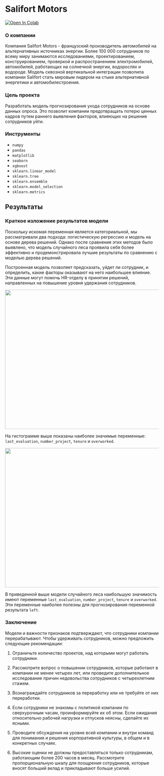 # **Salifort Motors**
<a target="_blank" href="https://colab.research.google.com/github/VsevolodMus/Google_Advanced_Data_Analytics/blob/main/5_%D0%98%D0%B7%D1%83%D1%87%D0%B5%D0%BD%D0%B8%D0%B5%20%D0%BE%D0%BF%D1%80%D0%BE%D1%81%D0%BE%D0%B2%20%D1%81%D1%80%D0%B5%D0%B4%D0%B8%20%D1%81%D0%BE%D1%82%D1%80%D1%83%D0%B4%D0%BD%D0%B8%D0%BA%D0%BE%D0%B2%20%D1%81%20%D1%86%D0%B5%D0%BB%D1%8C%D1%8E%20%D0%BF%D1%80%D0%B5%D0%B4%D0%BE%D1%82%D0%B2%D1%80%D0%B0%D1%89%D0%B5%D0%BD%D0%B8%D1%8F%20%D0%B8%D1%85%20%D1%83%D0%B2%D0%BE%D0%BB%D1%8C%D0%BD%D0%B5%D0%BD%D0%B8%D1%8F/Salifort_Motors.ipynb">
  <img src="https://colab.research.google.com/assets/colab-badge.svg" alt="Open In Colab"/>
</a>

### О компании

Компания Salifort Motors - французский производитель автомобилей на альтернативных источниках энергии. Более 100 000 сотрудников по всему миру занимаются исследованиями, проектированием, конструированием, проверкой и распространением электромобилей, автомобилей, работающих на солнечной энергии, водорослях и водороде. Модель сквозной вертикальной интеграции позволила компании Salifort стать мировым лидером на стыке альтернативной энергетики и автомобилестроения.

### Цель проекта

Разработать модель прогнозирования ухода сотрудников на основе данных опроса. Это позволит компании предотвращать потерю ценных кадров путем раннего выявления факторов, влияющих на решение сотрудников уйти.

### Инструменты
- `numpy`
- `pandas`
- `matplotlib`
- `seaborn`
- `xgboost`
- `sklearn.linear_model`
- `sklearn.tree`
- `sklearn.ensemble`
- `sklearn.model_selection`
- `sklearn.metrics`

## Результаты
### Краткое изложение результатов модели

Поскольку искомая переменная является категориальной, мы рассматривали два подхода: логистическую регрессию и модель на основе дерева решений. Однако после сравнения этих методов было выявлено, что модель случайного леса проявила себя более эффективно и продемонстрировала лучшие результаты по сравнению с моделью дерева решений.


Построенная модель позволяет предсказать, уйдет ли сотрудник, и определить, какие факторы оказывают на него наибольшее влияние. Эти данные могут помочь HR-отделу в принятии решений, направленных на повышение уровня удержания сотрудников.

<p align="center">
  <img width="733" height="455" src="https://github.com/VsevolodMus/Google_Advanced_Data_Analytics/assets/138299372/1c31494c-31f3-4443-a8ee-b0659b3afcf7">
</p>

На гистограмме выше показаны наиболее значимые переменные: `last_evaluation`, `number_project`, `tenure` и `overworked`.

<p align="center">
  <img width="718" height="455" src="https://github.com/VsevolodMus/Google_Advanced_Data_Analytics/assets/138299372/d0784f8f-339e-47c9-8aee-756a27f8c15d">
</p>

В приведенной выше модели случайного леса наибольшую значимость имеют переменные `last_evaluation`, `number_project`, `tenure` и `overworked`. Эти переменные наиболее полезны для прогнозирования переменной результата `left`.


### Заключение

Модели и важности признаков подтверждают, что сотрудники компании перерабатывают. Чтобы удерживать сотрудников, можно предложить следующие рекомендации:

  1. Ограничьте количество проектов, над которыми могут работать сотрудники.

2. Рассмотрите вопрос о повышении сотрудников, которые работают в компании не менее четырех лет, или проведите дополнительное исследование причин недовольства сотрудников с четырехлетним стажем.

3. Вознаграждайте сотрудников за переработку или не требуйте от них переработки.

4. Если сотрудники не знакомы с политикой компании по сверхурочным часам, проинформируйте их об этом. Если ожидания относительно рабочей нагрузки и отпусков неясны, сделайте их ясными.

5. Проводите обсуждения на уровне всей компании и внутри команд для понимания и решения корпоративной культуры, в общем и в конкретных случаях.

6. Высокие оценки не должны предоставляться только сотрудникам, работающим более 200 часов в месяц. Рассмотрите пропорциональную шкалу для поощрения сотрудников, которые вносят больший вклад и прикладывают больше усилий.
